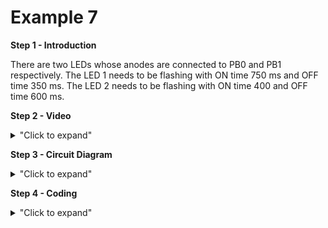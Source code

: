 # Example 7
**Step 1 - Introduction** </br>

There are two LEDs whose anodes are connected to PB0 and PB1 respectively. The LED 1
needs to be flashing with ON time 750 ms and OFF time 350 ms. The LED 2 needs to be
flashing with ON time 400 and OFF time 600 ms.

**Step 2 - Video** </br>

<details>
<summary>"Click to expand"</summary>
</br>
Youtube link here --> https://www.youtube.com/embed/vuI3QX1D5l4
</br>
[![Example 7](https://img.youtube.com/vi/vuI3QX1D5l4/0.jpg)](https://www.youtube.com/watch?v=vuI3QX1D5l4)
</details>

**Step 3 - Circuit Diagram** <br/>

<details>
<summary>"Click to expand"</summary>
<p align = "centre">
  <img src="https://github.com/Basitzaky/Embedded_System/blob/main/Week%2004/Example%207/Example%207.PNG" width = "473" height = "400" />   <img src="https://github.com/Basitzaky/Embedded_System/blob/main/Week%2004/Example%207/Setup%20Diagram.jpeg" width = "473" height = "400" />
  
&nbsp; &nbsp; &nbsp; &nbsp; &nbsp; &nbsp; &nbsp; &nbsp; &nbsp; &nbsp; &nbsp; &nbsp; &nbsp; &nbsp; &nbsp; &nbsp; &nbsp; &nbsp; &nbsp; &nbsp; &nbsp; &nbsp; &nbsp; &nbsp; Frtizing &nbsp; &nbsp; &nbsp; &nbsp; &nbsp; &nbsp; &nbsp; &nbsp; &nbsp; &nbsp; &nbsp; &nbsp; &nbsp; &nbsp; &nbsp; &nbsp; &nbsp; &nbsp; &nbsp; &nbsp; &nbsp; &nbsp; &nbsp; &nbsp; &nbsp; &nbsp; &nbsp; &nbsp; &nbsp; &nbsp; &nbsp; &nbsp; &nbsp; &nbsp; &nbsp; &nbsp; &nbsp; &nbsp; &nbsp; &nbsp; &nbsp; &nbsp; &nbsp; &nbsp; &nbsp; &nbsp; &nbsp; &nbsp; &nbsp; &nbsp; &nbsp; Actual &nbsp; &nbsp; &nbsp; &nbsp; &nbsp; &nbsp; &nbsp; &nbsp; &nbsp; &nbsp; &nbsp; &nbsp; &nbsp; &nbsp; &nbsp; &nbsp; &nbsp; &nbsp;
</details>

**Step 4 - Coding** <br/> 

<details>
<summary>"Click to expand"</summary>
</br>  
You can look at the code here --> <a href="https://github.com/Basitzaky/Embedded_System/blob/main/Week%2004/Example%207/Example_7.ino">Arduino Code</a>
</br>
![Ex7Cod1](https://user-images.githubusercontent.com/56385955/98255464-655d7800-1fb8-11eb-998b-8cd931f58f7b.PNG)
  
![Ex7Cod2](https://user-images.githubusercontent.com/56385955/98255531-73ab9400-1fb8-11eb-9d95-602da2754208.PNG)

</details>
